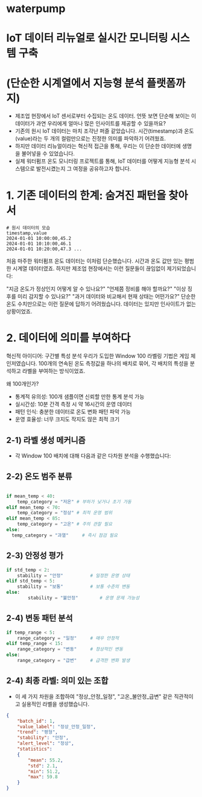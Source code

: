 # waterpump
# IoT 데이터 리뉴얼로 실시간 모니터링 시스템 구축
# (단순한 시계열에서 지능형 분석 플랫폼까지)

- 제조업 현장에서 IoT 센서로부터 수집되는 온도 데이터. 언뜻 보면 단순해 보이는 이 데이터가 과연 우리에게 얼마나 많은 인사이트를 제공할 수 있을까요?
- 기존의 원시 IoT 데이터는 마치 조각난 퍼즐 같았습니다. 시간(timestamp)과 온도(value)라는 두 개의 컬럼만으로는 진정한 의미를 파악하기 어려웠죠. 
- 하지만 데이터 리뉴얼이라는 혁신적 접근을 통해, 우리는 이 단순한 데이터에 생명을 불어넣을 수 있었습니다.
- 실제 워터펌프 온도 모니터링 프로젝트를 통해, IoT 데이터를 어떻게 지능형 분석 시스템으로 발전시켰는지 그 여정을 공유하고자 합니다.

# 1. 기존 데이터의 한계: 숨겨진 패턴을 찾아서
``` csv
# 원시 데이터의 모습
timestamp,value 
2024-01-01 10:00:00,45.2 
2024-01-01 10:10:00,46.1 
2024-01-01 10:20:00,47.3 ...
```

처음 마주한 워터펌프 온도 데이터는 이처럼 단순했습니다. 시간과 온도 값만 있는 평범한 시계열 데이터였죠. 하지만 제조업 현장에서는 이런 질문들이 끊임없이 제기되었습니다:

"지금 온도가 정상인지 어떻게 알 수 있나요?"
"언제쯤 정비를 해야 할까요?"
"이상 징후를 미리 감지할 수 있나요?"
"과거 데이터와 비교해서 현재 상태는 어떤가요?"
단순한 온도 수치만으로는 이런 질문에 답하기 어려웠습니다. 데이터는 있지만 인사이트가 없는 상황이었죠.


# 2. 데이터에 의미를 부여하다
혁신적 아이디어: 구간별 특성 분석
우리가 도입한 Window 100 라벨링 기법은 게임 체인저였습니다. 100개의 연속된 온도 측정값을 하나의 배치로 묶어, 각 배치의 특성을 분석하고 라벨을 부여하는 방식이었죠.

왜 100개인가?
- 통계적 유의성: 100개 샘플이면 신뢰할 만한 통계 분석 가능
- 실시간성: 10분 간격 측정 시 약 16시간의 운영 데이터
- 패턴 인식: 충분한 데이터로 온도 변화 패턴 파악 가능
- 운영 효율성: 너무 크지도 작지도 않은 최적 크기

## 2-1) 라벨 생성 메커니즘
- 각 Window 100 배치에 대해 다음과 같은 다차원 분석을 수행했습니다:

## 2-2) 온도 범주 분류
```python

if mean_temp < 40:     
	temp_category = "저온" # 부하가 낮거나 초기 가동 
elif mean_temp < 70:     
	temp_category = "정상" # 최적 운영 범위 
elif mean_temp < 85:     
	temp_category = "고온" # 주의 관찰 필요
else:
  temp_category = "과열"     # 즉시 점검 필요
```

## 2-3) 안정성 평가
```python
if std_temp < 2:     
	stability = "안정"          # 일정한 운영 상태 
elif std_temp < 5:     
	stability = "보통"          # 보통 수준의 변동 
else: 
    	stability = "불안정"        # 운영 문제 가능성
```

## 2-4) 변동 패턴 분석
```python
if temp_range < 5:     
	range_category = "일정"     # 매우 안정적 
elif temp_range < 15:     
	range_category = "변동"     # 정상적인 변동 
else:     
	range_category = "급변"     # 급격한 변화 발생
```

## 2-4) 최종 라벨: 의미 있는 조합
- 이 세 가지 차원을 조합하여 "정상_안정_일정", "고온_불안정_급변" 같은 직관적이고 실용적인 라벨을 생성했습니다.
```json
{
	"batch_id": 1,   
	"value_label": "정상_안정_일정",   
	"trend": "평형",   
	"stability": "안정",   
	"alert_level": "정상",   
	"statistics": 
	{     
		"mean": 55.2,     
		"std": 2.1,     
		"min": 51.2,     
		"max": 59.8   
	} 
}
```
 
